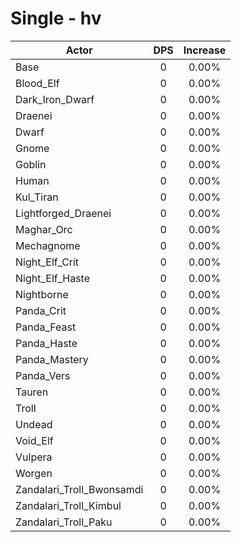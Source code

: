 # Single - hv
| Actor | DPS | Increase |
|---|:---:|:---:|
|Base|0|0.00%|
|Blood_Elf|0|0.00%|
|Dark_Iron_Dwarf|0|0.00%|
|Draenei|0|0.00%|
|Dwarf|0|0.00%|
|Gnome|0|0.00%|
|Goblin|0|0.00%|
|Human|0|0.00%|
|Kul_Tiran|0|0.00%|
|Lightforged_Draenei|0|0.00%|
|Maghar_Orc|0|0.00%|
|Mechagnome|0|0.00%|
|Night_Elf_Crit|0|0.00%|
|Night_Elf_Haste|0|0.00%|
|Nightborne|0|0.00%|
|Panda_Crit|0|0.00%|
|Panda_Feast|0|0.00%|
|Panda_Haste|0|0.00%|
|Panda_Mastery|0|0.00%|
|Panda_Vers|0|0.00%|
|Tauren|0|0.00%|
|Troll|0|0.00%|
|Undead|0|0.00%|
|Void_Elf|0|0.00%|
|Vulpera|0|0.00%|
|Worgen|0|0.00%|
|Zandalari_Troll_Bwonsamdi|0|0.00%|
|Zandalari_Troll_Kimbul|0|0.00%|
|Zandalari_Troll_Paku|0|0.00%|
